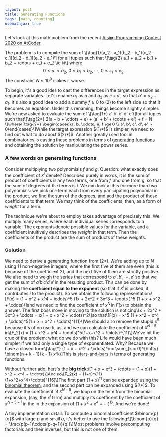 ```yaml
---
layout: post
title: Generating Functions 
tags: [math, counting]
usemathjax: true
---
```

Let's look at this math problem from the recent [AIsing Programming Contest 2020 on AtCoder.](https://atcoder.jp/contests/aising2020/tasks/aising2020_f) 

The problem is to compute the sum of \\[\tag{1}(a_2 - a_1)(b_2 - b_1)(c_2 - c_1)(d_2 - d_1)(e_2 - e_1)\\] for all tuples such that \\[\tag{2} a_1 + a_2 + b_1 + b_2 + \cdots + e_1 + e_2 \le N\\] where $$\tag{3} 0 \le a_1 < a_2, ~ 0 \le b_1 < b_2, \cdots,~ 0 \le e_1 < e_2$$The constraint $N \le 10^9$ makes it worse. 

To begin, it's a good idea to cast the differences in the target expression as separate variables. Let's rename $a_1$ as $a$ and $a_2$ as $a + a'$, so that $a' = a_2 - a_1$. It's also a good idea to add a dummy $f \ge 0$ to $(2)$ to the left side so that it becomes an equation. Under this renaming, things become slightly simpler. We're now asked to evaluate the sum of \\[\tag{1*} a' b' c' d' e'\\]for all tuples such that\\[\tag{2\*} 2(a + b + \cdots + e) + (a' + b' + \cdots + e') + f = N \\]where\\[\tag{3\*} \begin{cases}a, b, \cdots, e, f \ge 0 \\\\ a', b', c', d', e' > 0\end{cases}\\]While the target expression $(1\*)$ is simpler, we need to find out what to do about $(2\*)$. Another greatly used tool in combinatorics is casting these problems in terms of [generating functions](https://en.wikipedia.org/wiki/Generating_function) and obtaining the solution by manipulating the power series.

### A few words on generating functions

Consider multiplying two polynomials $f$ and $g$. Question: what exactly does the coefficient of $x^i$ denote? Described purely in words, it is the sum of product of coefficients in any two terms, one from $f$, and one from $g$, so that the sum of degrees of the terms is $i$. We can look at this for more than two polynomials: we pick one term each from every participating polynomial in the product, we find the sum of the degrees, and add the product of these coefficients to that term. We may think of the coefficients, then, as a form of _weight_ for a term.

The technique we're about to employ takes advantage of precisely this. We multiply many series, where each individual series corresponds to a variable. The exponents denote possible values for the variable, and a coefficient intuitively describes the _weight_ in that term. Then the coefficients of the product are the sum of products of these weights.

### Solution 
We need to derive a generating function from $(2*)$. We're adding up to $N$ using $11$ non-negative integers, where the first five of them are even (this is because of the coefficient $2$), and the next five of them are strictly positive. We also need to weigh the series that correspond to $a', b', \cdots, e'$ so that we get the sum of $a'b'c'd'e'$ in the resulting product. This can be done by making the **coefficient equal to the exponent** (so that if $x^i$ is picked, it contributes $i$ to the product). So we obtain the following representation:\\[F(x) = (1 + x^2 + x^4 + \cdots)^5 (1x + 2x^2 + 3x^3 + \cdots )^5 (1 + x + x^2 + \cdots)\\]and we need to find the coefficient of $x^N$ in $F(x)$ to obtain the answer. The first boss move in moving to the solution is noticing\\[x + 2x^2 + 3x^3 + \cdots = x(1 + x + x^2 + \cdots)^2\\]so that\\[F(x) = x^5 (1 + x^2 + x^4 + \cdots)^5(1 + x + x^2 + \cdots)^{11}\\]We should also remove the stupid $x^5$ because it's of no use to us, and we can calculate the coefficient of $x^{N-5}$ in\\[F_2(x) = (1 + x^2 + x^4 + \cdots)^5(1+x+x^2 + \cdots)^{11}\\]We've hit the crux of the problem: what do we do with this? Life would have been much simpler if we had only a single type of exponentiated. Why? Because we have a closed form\\[\tag{\*} (1 + x + x^2 + \cdots)^n = \sum_{k = 0}^{\infty} \binom{n + k - 1}{k - 1} x^k\\]This is [stars-and-bars](https://en.wikipedia.org/wiki/Stars_and_bars_(combinatorics)) in terms of generating functions.

Without further ado, here's the **big trick**:\\[1 + x + x^2 + \cdots = (1 + x)(1 + x^2 + x^4 + \cdots)\\]And so\\[F_2(x) = (1+x)^{11} (1+x^2+x^4+\cdots)^{16}\\]The first part $(1 + x)^{11}$ can be expanded using the [binomial theorem](https://en.wikipedia.org/wiki/Binomial_theorem), and the second part can be expanded using $(\*)$. To evaluate the coefficient of $x^{N-5}$, we loop on the term from the binomial expansion, (say, the $x^i$ term) and multiply its coefficient by the coefficient of $x^{N-5-i}$ in the in the expansion of $(1 + x^2 + x^4 + \cdots)^{16}$. And we're done!

A tiny implementation detail: To compute a binomial coefficient $\binom{p}{q}$ with large $p$ and small $q$, it's better to use the following:\\[\binom{p}{q} = \frac{p(p-1)\cdots(p-q+1)}{q!}\\]Most problems involve precomputing factorials and their inverses, but this is not one of them.

